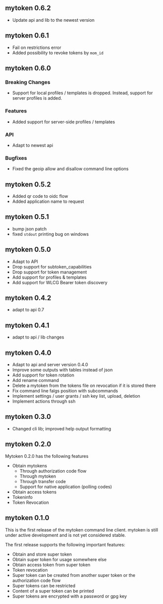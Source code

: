 
## mytoken 0.6.2
- Update api and lib to the newest version

## mytoken 0.6.1
- Fail on restrictions error
- Added possibility to revoke tokens by `mom_id`

## mytoken 0.6.0

### Breaking Changes
- Support for local profiles / templates is dropped. Instead, support for server profiles is added.

### Features
- Added support for server-side profiles / templates

### API
- Adapt to newest api

### Bugfixes
- Fixed the geoip allow and disallow command line options

## mytoken 0.5.2
- Added qr code to oidc flow
- Added application name to request

## mytoken 0.5.1
- bump json patch
- fixed `stdout` printing bug on windows

## mytoken 0.5.0
- Adapt to API
- Drop support for subtoken_capabilities
- Drop support for token management
- Add support for profiles & templates
- Add support for WLCG Bearer token discovery

## mytoken 0.4.2
- adapt to api 0.7

## mytoken 0.4.1
- adapt to api / lib changes

## mytoken 0.4.0
- Adapt to api and server version 0.4.0
- Improve some outputs with tables instead of json
- Add support for token rotation
- Add rename command
- Delete a mytoken from the tokens file on revocation if it is stored there
- Fix command line falgs position with subcommands
- Implement settings / user grants / ssh key list, upload, deletion
- Implement actions through ssh

## mytoken 0.3.0
- Changed cli lib; improved help output formatting

## mytoken 0.2.0
Mytoken 0.2.0 has the following features
- Obtain mytokens
    - Through authorization code flow
    - Through mytoken
    - Through transfer code
    - Support for native application (polling codes)
- Obtain access tokens
- Tokeninfo
- Token Revocation


## mytoken 0.1.0
This is the first release of the mytoken command line client.
mytoken is still under active development and is not yet considered stable.

The first release supports the following important features:

- Obtain and store super token
- Obtain super token for usage somewhere else
- Obtain access token from super token
- Token revocation
- Super token can be created from another super token or the authorization code flow
- Super tokens can be restricted
- Content of a super token can be printed
- Super tokens are encrypted with a password or gpg key

